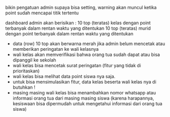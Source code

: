 bikin pengatuan admin supaya bisa setting, warning akan muncul ketika point sudah mencapai titik tertentu

dashboard admin akan berisikan :
10 top (teratas) kelas dengan point terbanyak dalam rentan waktu yang ditentukan
10 top (teratas) murid dengan point terbanyak dalam rentan waktu yang ditentukan

-   data (row) 10 top akan berwarna merah jika admin belum mencetak atau memberikan peringatan ke wali kelasnya
-   wali kelas akan memverifikasi bahwa orang tua sudah dapat atau bisa dipanggil ke sekolah
-   wali kelas bisa mencetak surat peringatan (fitur yang tidak di prioritaskan)
-   wali kelas bisa melihat data point siswa nya saja.
-   untuk bisa mensimulasikan fitur, data kelas beserta wali kelas nya di butuhkan !
-   masing masing wali kelas bisa menambahkan nomor whatsapp atau informasi orang tua dari masing masing siswa (karena harapannya, kesiswaan bisa dipermudah untuk mengetahui informasi dari orang tua siswa)
